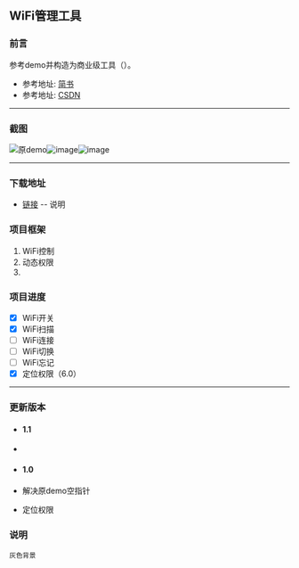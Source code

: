 ## WiFi管理工具

### 前言
  
参考demo并构造为商业级工具（）。

- 参考地址:  [简书](https://www.jianshu.com/p/9b5ecfb4ca63)
- 参考地址:  [CSDN](https://blog.csdn.net/leslietuang/article/details/51203692)

---



### 截图

![原demo](https://github.com/HeHongdan/WiFiDemo/image/20180823.png)![image](链接)![image](链接)

---



### 下载地址

- [链接](https://github.com/HeHongdan/WiFiDemo) -- 说明



### 项目框架
1. WiFi控制
2. 动态权限
3.



### 项目进度
- [x] WiFi开关
- [x] WiFi扫描
- [ ] WiFi连接
- [ ] WiFi切换
- [ ] WiFi忘记
- [x] 定位权限（6.0）

--- 



### 更新版本
- #### 1.1
-

- #### 1.0
- 解决原demo空指针
- 定位权限



### 说明
```
灰色背景

```
